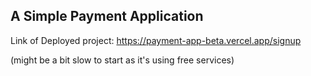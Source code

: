 
## A Simple Payment Application

Link of Deployed project: https://payment-app-beta.vercel.app/signup

(might be a bit slow to start as it's using free services)